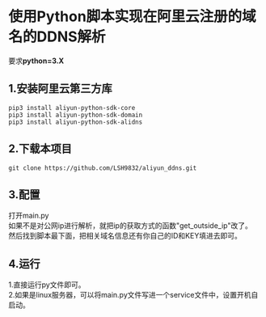 # 使用Python脚本实现在阿里云注册的域名的DDNS解析
要求**python=3.X**
## 1.安装阿里云第三方库
```
pip3 install aliyun-python-sdk-core
pip3 install aliyun-python-sdk-domain
pip3 install aliyun-python-sdk-alidns
```

## 2.下载本项目
```
git clone https://github.com/LSH9832/aliyun_ddns.git
```

## 3.配置
打开main.py<br>
如果不是对公网ip进行解析，就把ip的获取方式的函数"get_outside_ip"改了。<br>
然后找到脚本最下面，把相关域名信息还有你自己的ID和KEY填进去即可。<br>

## 4.运行
1.直接运行py文件即可。<br>
2.如果是linux服务器，可以将main.py文件写进一个service文件中，设置开机自启动。
